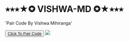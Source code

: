 # ⭑⭑⭑★✪ VISHWA-MD ✪★⭑⭑⭑
'Pair Code By Vishwa Mihiranga'

<html>

<body>
  <button><a href="https://replit.com/@fakieVIsHWAMIHI/VISHWA-MD-PAIR-CODE">Click To Pair Code</a></button>
  <img src="https://i.ibb.co/ZxTb4sr/65a8a9c5347bc.jpg">
</body>
</html>
